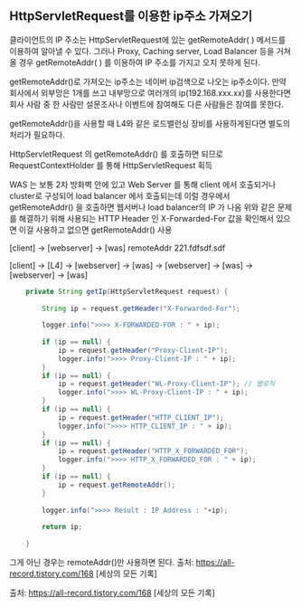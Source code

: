 ## HttpServletRequest를 이용한 ip주소 가져오기

클라이언트의 IP 주소는 HttpServletRequest에 있는 getRemoteAddr( ) 메서드를 이용하여 알아낼 수 있다. 그러나 Proxy, Caching server, Load Balancer 등을 거쳐올 경우 getRemoteAddr( ) 를 이용하여 IP 주소를 가지고 오지 못하게 된다.

getRemoteAddr()로 가져오는 ip주소는 네이버 ip검색으로 나오는 ip주소이다. 만약 회사에서 외부망은 1개를 쓰고 내부망으로 여러개의 ip(192.168.xxx.xx)를 사용한다면
회사 사람 중 한 사람만 설문조사나 이벤트에 참여해도 다른 사람들은 참여를 못한다. 

getRemoteAddr()을 사용할 때 L4와 같은 로드밸런싱 장비를 사용하게된다면 별도의 처리가 필요하다.

HttpServletRequest 의 getRemoteAddr() 를 호출하면 되므로  RequestContextHolder 를 통해 HttpServletRequest 획득

WAS 는 보통 2차 방화벽 안에 있고 Web Server 를 통해 client 에서 호출되거나 cluster로 구성되어 load balancer 에서 호출되는데 이럴 경우에서 getRemoteAddr() 을 호출하면 웹서버나 load balancer의 IP 가 나옴
위와 같은 문제를 해결하기 위해 사용되는 HTTP Header 인 X-Forwarded-For 값을 확인해서 있으면 이걸 사용하고 없으면 getRemoteAddr() 사용

[client] -> [webserver] -> [was] remoteAddr 221.fdfsdf.sdf

[client] -> [L4] -> [webserver] -> [was] 
                   -> [webserver] -> [was] 
                   -> [webserver] -> [was] 

```java
    private String getIp(HttpServletRequest request) {
 
        String ip = request.getHeader("X-Forwarded-For");
 
        logger.info(">>>> X-FORWARDED-FOR : " + ip);
 
        if (ip == null) {
            ip = request.getHeader("Proxy-Client-IP");
            logger.info(">>>> Proxy-Client-IP : " + ip);
        }
        if (ip == null) {
            ip = request.getHeader("WL-Proxy-Client-IP"); // 웹로직
            logger.info(">>>> WL-Proxy-Client-IP : " + ip);
        }
        if (ip == null) {
            ip = request.getHeader("HTTP_CLIENT_IP");
            logger.info(">>>> HTTP_CLIENT_IP : " + ip);
        }
        if (ip == null) {
            ip = request.getHeader("HTTP_X_FORWARDED_FOR");
            logger.info(">>>> HTTP_X_FORWARDED_FOR : " + ip);
        }
        if (ip == null) {
            ip = request.getRemoteAddr();
        }
        
        logger.info(">>>> Result : IP Address : "+ip);
 
        return ip;
 
    }
```

그게 아닌 경우는 remoteAddr()만 사용하면 된다.
출처: https://all-record.tistory.com/168 [세상의 모든 기록]


출처: https://all-record.tistory.com/168 [세상의 모든 기록]
